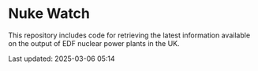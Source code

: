 # Nuke Watch

This repository includes code for retrieving the latest information available on the output of EDF nuclear power plants in the UK.

Last updated: 2025-03-06 05:14